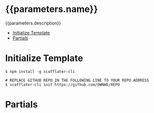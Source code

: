 <!-- @scf-option {"targetName": "README.md"} -->
{{parameters.name}}
===

{{parameters.description}}

  * [Initialize Template](#initialize-Template)
  * [Partials](#partials)


# Initialize Template
```sh-session
$ npm install -g scafflater-cli

# REPLACE GITHUB REPO IN THE FOLLOWING LINE TO YOUR REPO ADDRESS
$ scafflater-cli init https://github.com/OWNWE/REPO 
```

# Partials
<!-- @scf-region partials-menu -->
<!-- @end-scf-region -->